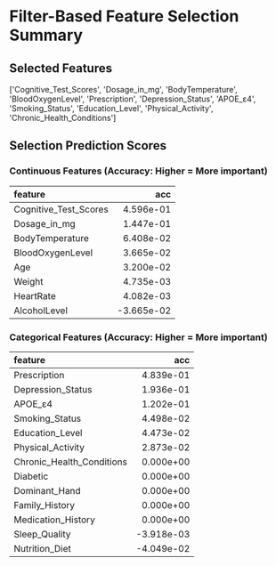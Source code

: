 # Filter-Based Feature Selection Summary


## Selected Features

['Cognitive_Test_Scores', 'Dosage_in_mg', 'BodyTemperature', 'BloodOxygenLevel', 'Prescription', 'Depression_Status', 'APOE_ε4', 'Smoking_Status', 'Education_Level', 'Physical_Activity', 'Chronic_Health_Conditions']

## Selection Prediction Scores 

### Continuous Features (Accuracy: Higher = More important)

| feature               |        acc |
|:----------------------|-----------:|
| Cognitive_Test_Scores |  4.596e-01 |
| Dosage_in_mg          |  1.447e-01 |
| BodyTemperature       |  6.408e-02 |
| BloodOxygenLevel      |  3.665e-02 |
| Age                   |  3.200e-02 |
| Weight                |  4.735e-03 |
| HeartRate             |  4.082e-03 |
| AlcoholLevel          | -3.665e-02 |

### Categorical Features (Accuracy: Higher = More important)

| feature                   |        acc |
|:--------------------------|-----------:|
| Prescription              |  4.839e-01 |
| Depression_Status         |  1.936e-01 |
| APOE_ε4                   |  1.202e-01 |
| Smoking_Status            |  4.498e-02 |
| Education_Level           |  4.473e-02 |
| Physical_Activity         |  2.873e-02 |
| Chronic_Health_Conditions |  0.000e+00 |
| Diabetic                  |  0.000e+00 |
| Dominant_Hand             |  0.000e+00 |
| Family_History            |  0.000e+00 |
| Medication_History        |  0.000e+00 |
| Sleep_Quality             | -3.918e-03 |
| Nutrition_Diet            | -4.049e-02 |